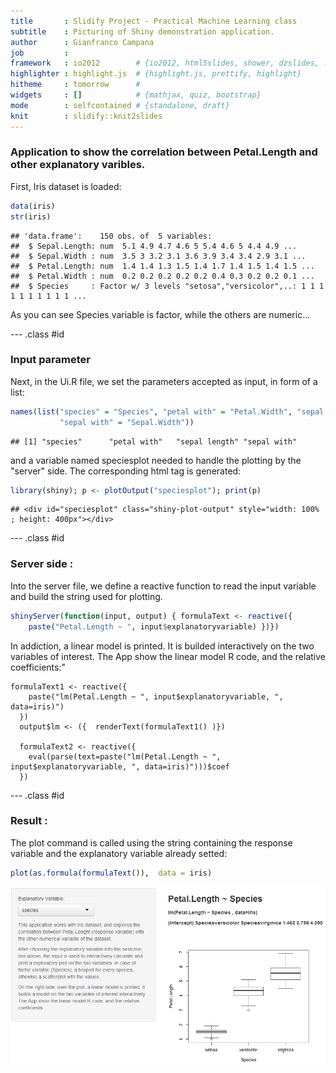 ```yaml
---
title       : Slidify Project - Practical Machine Learning class 
subtitle    : Picturing of Shiny demonstration application.
author      : Gianfranco Campana
job         : 
framework   : io2012        # {io2012, html5slides, shower, dzslides, ...}
highlighter : highlight.js  # {highlight.js, prettify, highlight}
hitheme     : tomorrow      # 
widgets     : []            # {mathjax, quiz, bootstrap}
mode        : selfcontained # {standalone, draft}
knit        : slidify::knit2slides
---
```


### Application to show the correlation between Petal.Length and other explanatory varibles.

First, Iris dataset is loaded: 

```r
data(iris)
str(iris)
```

```
## 'data.frame':	150 obs. of  5 variables:
##  $ Sepal.Length: num  5.1 4.9 4.7 4.6 5 5.4 4.6 5 4.4 4.9 ...
##  $ Sepal.Width : num  3.5 3 3.2 3.1 3.6 3.9 3.4 3.4 2.9 3.1 ...
##  $ Petal.Length: num  1.4 1.4 1.3 1.5 1.4 1.7 1.4 1.5 1.4 1.5 ...
##  $ Petal.Width : num  0.2 0.2 0.2 0.2 0.2 0.4 0.3 0.2 0.2 0.1 ...
##  $ Species     : Factor w/ 3 levels "setosa","versicolor",..: 1 1 1 1 1 1 1 1 1 1 ...
```
As you can see Species variable is factor, while the others are numeric... 

--- .class #id 


### Input parameter

Next, in the Ui.R file, we set the parameters accepted as input, in form of a list: 


```r
names(list("species" = "Species", "petal with" = "Petal.Width", "sepal length" = "Sepal.Length", 
           "sepal with" = "Sepal.Width"))
```

```
## [1] "species"      "petal with"   "sepal length" "sepal with"
```
and a variable named speciesplot needed to handle the plotting by the "server" side. The corresponding html tag is generated:

```r
library(shiny); p <- plotOutput("speciesplot"); print(p)
```

```
## <div id="speciesplot" class="shiny-plot-output" style="width: 100% ; height: 400px"></div>
```

--- .class #id 

### Server side :

Into the server file, we define a reactive function to read the input variable and build the string used for plotting. 

```r
shinyServer(function(input, output) { formulaText <- reactive({
    paste("Petal.Length ~ ", input$explanatoryvariable) })})
```
In addiction, a linear model is printed. It is builded interactively on the two variables of interest. The App show the linear model R code, and the relative coefficients:"

```{, eval = F}
formulaText1 <- reactive({
    paste("lm(Petal.Length ~ ", input$explanatoryvariable, ", data=iris)")
  })
  output$lm <- ({  renderText(formulaText1() )})  

  formulaText2 <- reactive({
    eval(parse(text=paste("lm(Petal.Length ~ ", input$explanatoryvariable, ", data=iris)")))$coef
  })
```


--- .class #id 

### Result :
The plot command is called using the string containing the response variable and the explanatory variable already setted:

```r
plot(as.formula(formulaText()),  data = iris)
```

<div><img src="./assets/img/img.jpg"></div>

